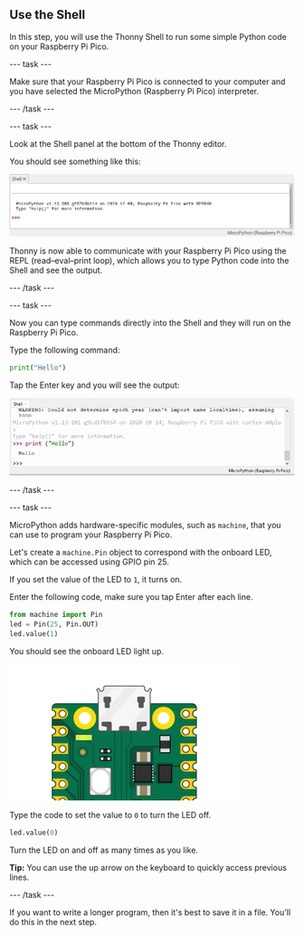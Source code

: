 ## Use the Shell

In this step, you will use the Thonny Shell to run some simple Python code on your Raspberry Pi Pico.

--- task ---

Make sure that your Raspberry Pi Pico is connected to your computer and you have selected the MicroPython (Raspberry Pi Pico) interpreter.

--- /task ---

--- task ---

Look at the Shell panel at the bottom of the Thonny editor. 

You should see something like this:

![REPL initial connection messages](images/repl-connected.png)

Thonny is now able to communicate with your Raspberry Pi Pico using the REPL (read–eval–print loop), which allows you to type Python code into the Shell and see the output. 

--- /task ---

--- task ---

Now you can type commands directly into the Shell and they will run on the Raspberry Pi Pico.

Type the following command:

``` python
print("Hello")
```
Tap the Enter key and you will see the output:

![Print Hello output](images/print-hello-output.png)

--- /task ---

--- task ---

MicroPython adds hardware-specific modules, such as `machine`, that you can use to program your Raspberry Pi Pico. 

Let's create a `machine.Pin` object to correspond with the onboard LED, which can be accessed using GPIO pin 25. 

If you set the value of the LED to `1`, it turns on. 

Enter the following code, make sure you tap Enter after each line.

``` python
from machine import Pin
led = Pin(25, Pin.OUT)
led.value(1)
```

You should see the onboard LED light up. 

![Onboard LED on](images/Pico-onboard-LED.png)

Type the code to set the value to `0` to turn the LED off.

``` python
led.value(0)
```

Turn the LED on and off as many times as you like. 

**Tip:** You can use the up arrow on the keyboard to quickly access previous lines. 

--- /task ---

If you want to write a longer program, then it's best to save it in a file. You'll do this in the next step.

